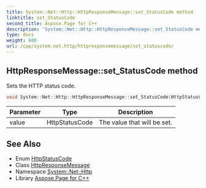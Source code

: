 ```yaml
---
title: System::Net::Http::HttpResponseMessage::set_StatusCode method
linktitle: set_StatusCode
second_title: Aspose.Page for C++
description: 'System::Net::Http::HttpResponseMessage::set_StatusCode method. Sets the HTTP status code in C++.'
type: docs
weight: 600
url: /cpp/system.net.http/httpresponsemessage/set_statuscode/
---
```

## HttpResponseMessage::set_StatusCode method


Sets the HTTP status code.

```cpp
void System::Net::Http::HttpResponseMessage::set_StatusCode(HttpStatusCode value)
```


| Parameter | Type | Description |
| --- | --- | --- |
| value | HttpStatusCode | The value that will be set. |

## See Also

* Enum [HttpStatusCode](../../../system.net/httpstatuscode/)
* Class [HttpResponseMessage](../)
* Namespace [System::Net::Http](../../)
* Library [Aspose.Page for C++](../../../)
